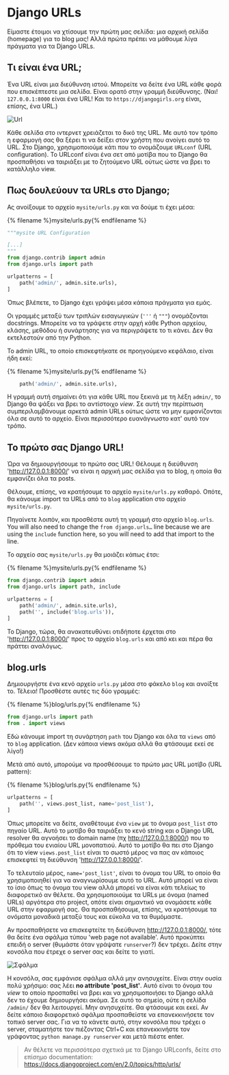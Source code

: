 # Django URLs

Είμαστε έτοιμοι να χτίσουμε την πρώτη μας σελίδα: μια αρχική σελίδα (homepage) για το blog μας! Αλλά πρώτα πρέπει να μάθουμε λίγα πράγματα για τα Django URLs.

## Τι είναι ένα URL;

Ένα URL είναι μια διεύθυνση ιστού. Μπορείτε να δείτε ένα URL κάθε φορά που επισκέπτεστε μια σελίδα. Είναι ορατό στην γραμμή διεύθυνσης. (Ναι! `127.0.0.1:8000` είναι ένα URL! Και το `https://djangogirls.org` είναι, επίσης, ένα URL.)

![Url](images/url.png)

Κάθε σελίδα στο ιντερνετ χρειάζεται το δικό της URL. Με αυτό τον τρόπο η εφαρμογή σας θα ξέρει τι να δείξει στον χρήστη που ανοίγει αυτό το URL. Στο Django, χρησιμοποιούμε κάτι που το ονομάζουμε `URLconf` (URL configuration). Το URLconf είναι ένα σετ από μοτίβα που το Django θα προσπαθήσει να ταιριάξει με το ζητούμενο URL ούτως ώστε να βρει το κατάλληλο view.

## Πως δουλεύουν τα URLs στο Django;

Ας ανοίξουμε το αρχείο `mysite/urls.py` και να δούμε τι έχει μέσα:

{% filename %}mysite/urls.py{% endfilename %}

```python
"""mysite URL Configuration

[...]
"""
from django.contrib import admin
from django.urls import path

urlpatterns = [
    path('admin/', admin.site.urls),
]
```

Όπως βλέπετε, το Django έχει γράψει μέσα κάποια πράγματα για εμάς.

Οι γραμμές μεταξύ των τριπλών εισαγωγικών (`'''` ή `"""`) ονομάζονται docstrings. Μπορείτε να τα γράψετε στην αρχή κάθε Python αρχείου, κλάσης, μεθόδου ή συνάρτησης για να περιγράψετε το τι κάνει. Δεν θα εκτελεστούν από την Python.

Το admin URL, το οποίο επισκεφτήκατε σε προηγούμενο κεφάλαιο, είναι ήδη εκεί:

{% filename %}mysite/urls.py{% endfilename %}

```python
    path('admin/', admin.site.urls),
```

Η γραμμή αυτή σημαίνει ότι για κάθε URL που ξεκινά με τη λέξη `admin/`, το Django θα ψάξει να βρει το αντίστοιχο *view*. Σε αυτή την περίπτωση συμπεριλαμβάνουμε αρκετά admin URLs ούτως ώστε να μην εμφανίζονται όλα σε αυτό το αρχείο. Είναι περισσότερο ευανάγνωστο κατ' αυτό τον τρόπο.

## Το πρώτο σας Django URL!

Ώρα να δημιουργήσουμε το πρώτο σας URL! Θέλουμε η διεύθυνση 'http://127.0.0.1:8000/' να είναι η αρχική μας σελίδα για το blog, η οποία θα εμφανίζει όλα τα posts.

Θέλουμε, επίσης, να κρατήσουμε το αρχείο `mysite/urls.py` καθαρό. Οπότε, θα κάνουμε import τα URLs από το `blog` application στο αρχείο `mysite/urls.py`.

Πηγαίνετε λοιπόν, και προσθέστε αυτή τη γραμμή στο αρχείο `blog.urls`. You will also need to change the `from django.urls…` line because we are using the `include` function here, so you will need to add that import to the line.

Το αρχείο σας `mysite/urls.py` θα μοιάζει κάπως έτσι:

{% filename %}mysite/urls.py{% endfilename %}

```python
from django.contrib import admin
from django.urls import path, include

urlpatterns = [
    path('admin/', admin.site.urls),
    path('', include('blog.urls')),
]
```

Το Django, τώρα, θα ανακατευθύνει οτιδήποτε έρχεται στο 'http://127.0.0.1:8000/' προς το αρχείο `blog.urls` και από κει και πέρα θα πράττει αναλόγως.

## blog.urls

Δημιουργήστε ένα κενό αρχείο `urls.py` μέσα στο φάκελο `blog` και ανοίξτε το. Τέλεια! Προσθέστε αυτές τις δύο γραμμές:

{% filename %}blog/urls.py{% endfilename %}

```python
from django.urls import path
from . import views
```

Εδώ κάνουμε import τη συνάρτηση `path` του Django και όλα τα `views` από το `blog` application. (Δεν κάποια views ακόμα αλλά θα φτάσουμε εκεί σε λίγο!)

Μετά από αυτό, μπορούμε να προσθέσουμε το πρώτο μας URL μοτίβο (URL pattern):

{% filename %}blog/urls.py{% endfilename %}

```python
urlpatterns = [
    path('', views.post_list, name='post_list'),
]
```

Όπως μπορείτε να δείτε, αναθέτουμε ένα `view` με το όνομα `post_list` στο πηγαίο URL. Αυτό το μοτίβο θα ταιριάξει το κενό string και ο Django URL resolver θα αγνοήσει το domain name (πχ http://127.0.0.1:8000/) που το πρόθεμα του ενιαίου URL μονοπατιού. Αυτό το μοτίβο θα πει στο Django ότι το view `views.post_list` είναι το σωστό μέρος να πας αν κάποιος επισκεφτεί τη διεύθυνση 'http://127.0.0.1:8000/'.

Το τελευταίο μέρος, `name='post_list'`, είναι το όνομα του URL το οποίο θα χρησιμοποιηθεί για να αναγνωρίσουμε αυτό το URL. Αυτό μπορεί να είναι το ίσιο όπως το όνομα του view αλλά μπορεί να είναι κάτι τελείως το διαφορετικό αν θέλετε. Θα χρησιμοποιούμε τα URLs με όνομα (named URLs) αργότερα στο project, οπότε είναι σημαντικό να ονομάσετε κάθε URL στην εφαρμογή σας. Θα προσπαθήσουμε, επίσης, να κρατήσουμε τα ονόματα μοναδικά μεταξύ τους και εύκολα να τα θυμόμαστε.

Αν προσπαθήσετε να επισκεφτείτε τη διεύθυνση http://127.0.0.1:8000/, τότε θα δείτε ένα σφάλμα τύπου 'web page not available'. Αυτό προκύπτει επειδή ο server (θυμάστε όταν γράψατε `runserver`?) δεν τρέχει. Δείτε στην κονσόλα που έτρεχε ο server σας και δείτε το γιατί.

![Σφάλμα](images/error1.png)

Η κονσόλα, σας εμφάνισε σφάλμα αλλά μην ανησυχείτε. Είναι στην ουσία πολύ χρήσιμο: σας λέει **no attribute 'post_list'**. Αυτό είναι το όνομα του *view* το οποίο προσπαθεί να βρει και να χρησιμοποιήσει το Django αλλά δεν το έχουμε δημιουργήσει ακόμα. Σε αυτό το σημείο, ούτε η σελίδα `/admin/` δεν θα λειτουργεί. Μην ανησυχείτε. Θα φτάσουμε και εκεί. Αν δείτε κάποιο διαφορετικό σφάλμα προσπαθείστε να επανεκκινήσετε τον τοπικό server σας. Για να το κάνετε αυτό, στην κονσόλα που τρέχει ο server, σταματήστε τον πιέζοντας Ctrl+C και επανεκκινήστε τον γράφοντας `python manage.py runserver` και μετά πιέστε enter.

> Αν θέλετε να περισσότερα σχετικά με τα Django URLconfs, δείτε στο επίσημο documentation: https://docs.djangoproject.com/en/2.0/topics/http/urls/
